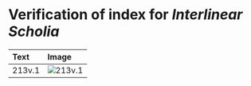 # Verification of index for *Interlinear Scholia*

| Text     | Image     |
| :------------- | :------------- |
| 213v.1 | ![213v.1](http://www.homermultitext.org/iipsrv?OBJ=IIP,1.0&FIF=/project/homer/pyramidal/VenA/VA213VN_0715.tif&RGN=0.5748,0.5065,0.05232,0.006777&WID=800&CVT=JPEG) |

